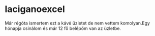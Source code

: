 laciganoexcel
=============

Már régóta ismertem ezt a kávé  üzletet de nem vettem komolyan.Egy hónapja csinálom és már 12 fő belépőm van az üzletbe.

